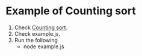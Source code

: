# Example of Counting sort

1. Check [Counting sort](https://en.wikipedia.org/wiki/Counting_sort).
2. Check example.js.
3. Run the following
   - node example.js
